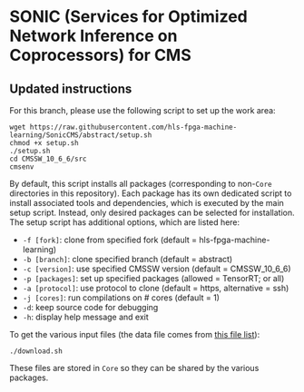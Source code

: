# SONIC (Services for Optimized Network Inference on Coprocessors) for CMS

## Updated instructions

For this branch, please use the following script to set up the work area:
```
wget https://raw.githubusercontent.com/hls-fpga-machine-learning/SonicCMS/abstract/setup.sh
chmod +x setup.sh
./setup.sh
cd CMSSW_10_6_6/src
cmsenv
```

By default, this script installs all packages (corresponding to non-`Core` directories in this repository).
Each package has its own dedicated script to install associated tools and dependencies, which is executed by the main setup script.
Instead, only desired packages can be selected for installation.
The setup script has additional options, which are listed here:
* `-f [fork]`: clone from specified fork (default = hls-fpga-machine-learning)
* `-b [branch]`: clone specified branch (default = abstract)
* `-c [version]`: use specified CMSSW version (default = CMSSW_10_6_6)
* `-p [packages]`: set up specified packages (allowed = TensorRT; or all)
* `-a [protocol]`: use protocol to clone (default = https, alternative = ssh)
* `-j [cores]`: run compilations on # cores (default = 1)
* `-d`: keep source code for debugging
* `-h`: display help message and exit

To get the various input files (the data file comes from [this file list](https://cmsweb.cern.ch/das/request?view=list&limit=50&instance=prod%2Fglobal&input=dataset+dataset%3D%2FBulkGravTohhTohbbhbb_narrow_M-*_13TeV-madgraph%2FRunIISpring18MiniAOD-100X_upgrade2018_realistic_v10-v*%2FMINIAODSIM)):
```
./download.sh
```
These files are stored in `Core` so they can be shared by the various packages.
